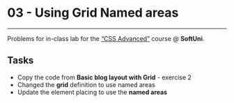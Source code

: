 ﻿# 03 - Using Grid Named areas
------
Problems for in-class lab for the [“CSS Advanced”](https://softuni.bg/trainings/2427/css-advanced-july-2019) course @ **SoftUni**.

## Tasks
* Copy the code from **Basic blog layout with Grid** - exercise 2
* Changed the **grid** definition to use named areas
* Update the element placing to use the **named areas**
